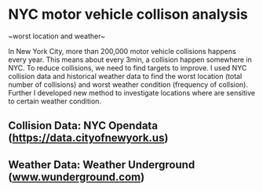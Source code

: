 # NYC motor vehicle collison analysis 
~worst location and weather~

In New York City, more than 200,000 motor vehicle collisions happens every year.
This means about every 3min, a collision happen somewhere in NYC. To reduce collisions, we need to find targets to improve.
I used NYC collision data and historical weather data to find the worst location (total number of collisions) and worst weather condition (frequency of collsion). Further I developed new method to investigate locations where are sensitive to certain weather condition.

## Collision Data: NYC Opendata (https://data.cityofnewyork.us)
## Weather Data: Weather Underground (www.wunderground.com)
